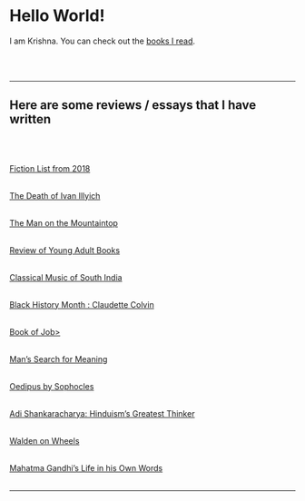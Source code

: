 <h1>Hello World!</h1>
<!-- testing from github pages -->
I am Krishna. You can check out the <a href="/books">books I read</a>.

<br /><br /><hr />
<h2>Here are some reviews / essays that I have written</h2>
<br /><br />


<a href="http://krishna2.com/2018-books-fiction">Fiction List from 2018</a>
<br /><br />

<a href="http://krishna2.com/2019-books-3-tolstoy-ivan-illyich">The Death of Ivan Illyich</a>
<br /><br />

<a href="http://krishna2.com/2019-books-4-the-man-on-the-mountaintop">The Man on the Mountaintop</a>
<br /><br />

<a href="http://krishna2.com/2019-books-Jan-young-adult">Review of Young Adult Books</a>
<br /><br />

<a href="http://krishna2.com/2019-books-classical-music-of-south-india">Classical Music of South India</a>
<br /><br />

<a href="http://krishna2.com/2019-books-claudette-colvin">Black History Month : Claudette Colvin</a>
<br /><br />

<a href="http://krishna2.com/2019-books-job">Book of Job></a>
<br /><br />

<a href="http://krishna2.com/2019-books-mans-search-for-meaning-viktor-frankl">Man’s Search for Meaning</a>
<br /><br />

<a href="http://krishna2.com/2019-books-oedipus-sophocles">Oedipus by Sophocles</a>
<br /><br />

<a href="http://krishna2.com/2019-books-shankaracharya">Adi Shankaracharya: Hinduism’s Greatest Thinker</a>
<br /><br />

<a href="http://krishna2.com/2019-books-walden-on-wheels">Walden on Wheels</a>
<br /><br />

<a href="http://krishna2.com/2019-mahatma-gandhi">Mahatma Gandhi’s Life in his Own Words</a>
<br /><br />

<hr /><br />
